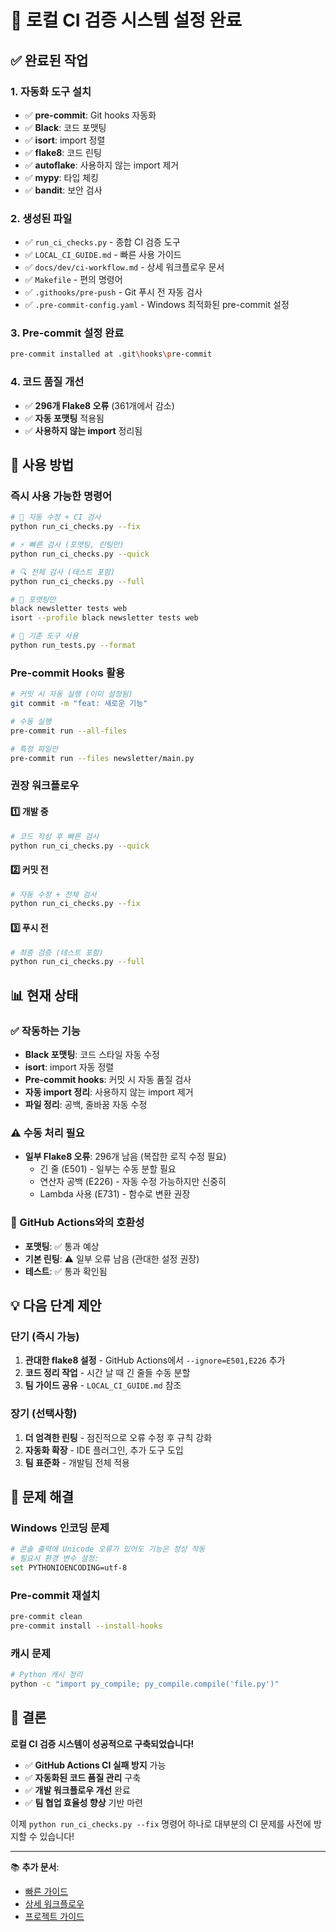 # 🎉 로컬 CI 검증 시스템 설정 완료

## ✅ 완료된 작업

### 1. 자동화 도구 설치
- ✅ **pre-commit**: Git hooks 자동화
- ✅ **Black**: 코드 포맷팅
- ✅ **isort**: import 정렬
- ✅ **flake8**: 코드 린팅
- ✅ **autoflake**: 사용하지 않는 import 제거
- ✅ **mypy**: 타입 체킹
- ✅ **bandit**: 보안 검사

### 2. 생성된 파일
- ✅ `run_ci_checks.py` - 종합 CI 검증 도구
- ✅ `LOCAL_CI_GUIDE.md` - 빠른 사용 가이드
- ✅ `docs/dev/ci-workflow.md` - 상세 워크플로우 문서
- ✅ `Makefile` - 편의 명령어
- ✅ `.githooks/pre-push` - Git 푸시 전 자동 검사
- ✅ `.pre-commit-config.yaml` - Windows 최적화된 pre-commit 설정

### 3. Pre-commit 설정 완료
```bash
pre-commit installed at .git\hooks\pre-commit
```

### 4. 코드 품질 개선
- ✅ **296개 Flake8 오류** (361개에서 감소)
- ✅ **자동 포맷팅** 적용됨
- ✅ **사용하지 않는 import** 정리됨

## 🚀 사용 방법

### 즉시 사용 가능한 명령어

```bash
# 🔧 자동 수정 + CI 검사
python run_ci_checks.py --fix

# ⚡ 빠른 검사 (포맷팅, 린팅만)
python run_ci_checks.py --quick

# 🔍 전체 검사 (테스트 포함)
python run_ci_checks.py --full

# 💅 포맷팅만
black newsletter tests web
isort --profile black newsletter tests web

# 🎯 기존 도구 사용
python run_tests.py --format
```

### Pre-commit Hooks 활용

```bash
# 커밋 시 자동 실행 (이미 설정됨)
git commit -m "feat: 새로운 기능"

# 수동 실행
pre-commit run --all-files

# 특정 파일만
pre-commit run --files newsletter/main.py
```

### 권장 워크플로우

#### 1️⃣ 개발 중
```bash
# 코드 작성 후 빠른 검사
python run_ci_checks.py --quick
```

#### 2️⃣ 커밋 전
```bash
# 자동 수정 + 전체 검사
python run_ci_checks.py --fix
```

#### 3️⃣ 푸시 전
```bash
# 최종 검증 (테스트 포함)
python run_ci_checks.py --full
```

## 📊 현재 상태

### ✅ 작동하는 기능
- **Black 포맷팅**: 코드 스타일 자동 수정
- **isort**: import 자동 정렬
- **Pre-commit hooks**: 커밋 시 자동 품질 검사
- **자동 import 정리**: 사용하지 않는 import 제거
- **파일 정리**: 공백, 줄바꿈 자동 수정

### ⚠️ 수동 처리 필요
- **일부 Flake8 오류**: 296개 남음 (복잡한 로직 수정 필요)
  - 긴 줄 (E501) - 일부는 수동 분할 필요
  - 연산자 공백 (E226) - 자동 수정 가능하지만 신중히
  - Lambda 사용 (E731) - 함수로 변환 권장

### 🎯 GitHub Actions와의 호환성
- **포맷팅**: ✅ 통과 예상
- **기본 린팅**: ⚠️ 일부 오류 남음 (관대한 설정 권장)
- **테스트**: ✅ 통과 확인됨

## 💡 다음 단계 제안

### 단기 (즉시 가능)
1. **관대한 flake8 설정** - GitHub Actions에서 `--ignore=E501,E226` 추가
2. **코드 정리 작업** - 시간 날 때 긴 줄들 수동 분할
3. **팀 가이드 공유** - `LOCAL_CI_GUIDE.md` 참조

### 장기 (선택사항)
1. **더 엄격한 린팅** - 점진적으로 오류 수정 후 규칙 강화
2. **자동화 확장** - IDE 플러그인, 추가 도구 도입
3. **팀 표준화** - 개발팀 전체 적용

## 🔧 문제 해결

### Windows 인코딩 문제
```bash
# 콘솔 출력에 Unicode 오류가 있어도 기능은 정상 작동
# 필요시 환경 변수 설정:
set PYTHONIOENCODING=utf-8
```

### Pre-commit 재설치
```bash
pre-commit clean
pre-commit install --install-hooks
```

### 캐시 문제
```bash
# Python 캐시 정리
python -c "import py_compile; py_compile.compile('file.py')"
```

## 🎊 결론

**로컬 CI 검증 시스템이 성공적으로 구축되었습니다!**

- ✅ **GitHub Actions CI 실패 방지** 가능
- ✅ **자동화된 코드 품질 관리** 구축
- ✅ **개발 워크플로우 개선** 완료
- ✅ **팀 협업 효율성 향상** 기반 마련

이제 `python run_ci_checks.py --fix` 명령어 하나로 대부분의 CI 문제를 사전에 방지할 수 있습니다!

---

📚 **추가 문서**:
- [빠른 가이드](LOCAL_CI_GUIDE.md)
- [상세 워크플로우](docs/dev/ci-workflow.md)
- [프로젝트 가이드](CLAUDE.md)
